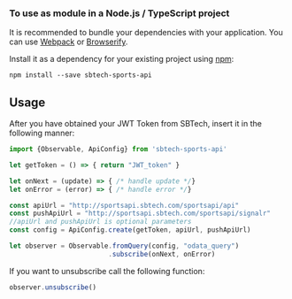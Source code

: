 ### To use as module in a Node.js / TypeScript project
It is recommended to bundle your dependencies with your application. You can use [Webpack](https://github.com/webpack/webpack) or [Browserify](http://browserify.org/).

Install it as a dependency for your existing project using [npm](https://www.npmjs.com/):
```npm
npm install --save sbtech-sports-api
```

## Usage

After you have obtained your JWT Token from SBTech, insert it in the following manner: 

```js
import {Observable, ApiConfig} from 'sbtech-sports-api'

let getToken = () => { return "JWT_token" }

let onNext = (update) => { /* handle update */}
let onError = (error) => { /* handle error */}

const apiUrl = "http://sportsapi.sbtech.com/sportsapi/api"
const pushApiUrl = "http://sportsapi.sbtech.com/sportsapi/signalr"
//apiUrl and pushApiUrl is optional parameters
const config = ApiConfig.create(getToken, apiUrl, pushApiUrl)

let observer = Observable.fromQuery(config, "odata_query")
                         .subscribe(onNext, onError)
```
If you want to unsubscribe call the following function:
```js
observer.unsubscribe()
```